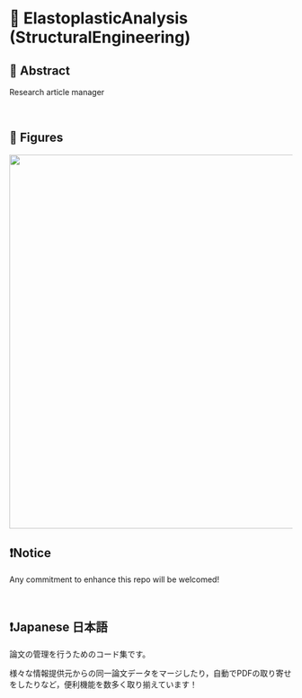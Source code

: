 # 💖 ElastoplasticAnalysis (StructuralEngineering)

## 🌟 Abstract
Research article manager






<br>

## 🌟 Figures

<img name="" src="https://github.com/aki32/aki32-utilities/raw/main/9_Assets/111_Overview.jpg" width="666">










<br>

## ❗Notice

Any commitment to enhance this repo will be welcomed!



<br>

## ❗Japanese 日本語


論文の管理を行うためのコード集です。

様々な情報提供元からの同一論文データをマージしたり，自動でPDFの取り寄せをしたりなど，便利機能を数多く取り揃えています！


<br>
